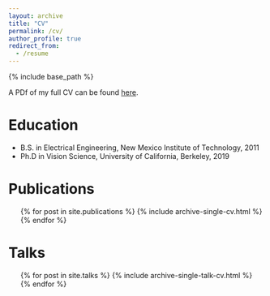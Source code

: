 ```yaml
---
layout: archive
title: "CV"
permalink: /cv/
author_profile: true
redirect_from:
  - /resume
---
```


{% include base_path %}

A PDf of my full CV can be found [here](/files/paiton-cv.pdf).

Education
======
* B.S. in Electrical Engineering, New Mexico Institute of Technology, 2011
* Ph.D in Vision Science, University of California, Berkeley, 2019

Publications
======
  <ul>{% for post in site.publications %}
    {% include archive-single-cv.html %}
  {% endfor %}</ul>

Talks
======
  <ul>{% for post in site.talks %}
    {% include archive-single-talk-cv.html %}
  {% endfor %}</ul>

<!--
Teaching
======
  <ul>{% for post in site.teaching %}
    {% include archive-single-cv.html %}
  {% endfor %}</ul>
-->
